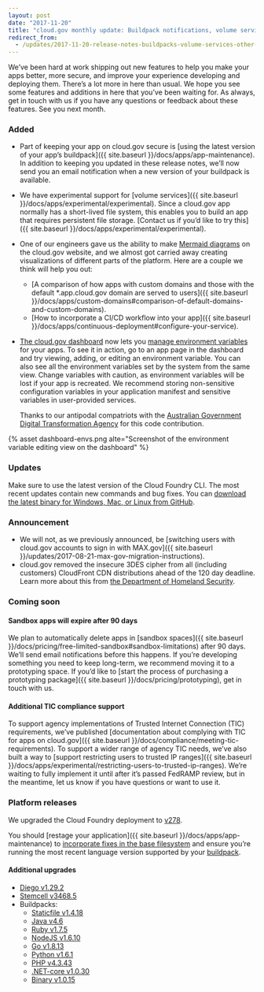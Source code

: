 ```yaml
---
layout: post
date: "2017-11-20"
title: "cloud.gov monthly update: Buildpack notifications, volume services, and other new features"
redirect_from:
  - /updates/2017-11-20-release-notes-buildpacks-volume-services-other-new-features/
---
```



We’ve been hard at work shipping out new features to help you make your apps better, more secure, and improve your experience developing and deploying them. There’s a lot more in here than usual. We hope you see some features and additions in here that you’ve been waiting for. As always, get in touch with us if you have any questions or feedback about these features. See you next month.

### Added

* Part of keeping your app on cloud.gov secure is [using the latest version of your app’s buildpack]({{ site.baseurl }}/docs/apps/app-maintenance). In addition to keeping you updated in these release notes, we’ll now send you an email notification when a new version of your buildpack is available.
* We have experimental support for [volume services]({{ site.baseurl }}/docs/apps/experimental/experimental). Since a cloud.gov app normally has a short-lived file system, this enables you to build an app that requires persistent file storage. [Contact us if you’d like to try this]({{ site.baseurl }}/docs/apps/experimental/experimental).
* One of our engineers gave us the ability to make [Mermaid diagrams](https://mermaidjs.github.io/) on the cloud.gov website, and we almost got carried away creating visualizations of different parts of the platform. Here are a couple we think will help you out:
  * [A comparison of how apps with custom domains and those with the default \*.app.cloud.gov domain are served to users]({{ site.baseurl }}/docs/apps/custom-domains#comparison-of-default-domains-and-custom-domains).
  * [How to incorporate a CI/CD workflow into your app]({{ site.baseurl }}/docs/apps/continuous-deployment#configure-your-service).
* [The cloud.gov dashboard](https://dashboard.fr.cloud.gov/) now lets you [manage environment variables](https://docs.cloudfoundry.org/devguide/deploy-apps/environment-variable.html) for your apps. To see it in action, go to an app page in the dashboard and try viewing, adding, or editing an environment variable. You can also see all the environment variables set by the system from the same view. Change variables with caution, as environment variables will be lost if your app is recreated. We recommend storing non-sensitive configuration variables in your application manifest and sensitive variables in user-provided services.
  
  Thanks to our antipodal compatriots with the [Australian Government Digital Transformation Agency](https://www.dta.gov.au/what-we-do/platforms/cloud/) for this code contribution.

{% asset dashboard-envs.png alte="Screenshot of the environment variable editing view on the dashboard" %}

### Updates

Make sure to use the latest version of the Cloud Foundry CLI. The most recent updates contain new commands and bug fixes. You can [download the latest binary for Windows, Mac, or Linux from GitHub](https://github.com/cloudfoundry/cli/releases).

### Announcement

* We will not, as we previously announced, be [switching users with cloud.gov accounts to sign in with MAX.gov]({{ site.baseurl }}/updates/2017-08-21-max-gov-migration-instructions).
* cloud.gov removed the insecure 3DES cipher from all (including customers) CloudFront CDN distributions ahead of the 120 day deadline. Learn more about this from [the Department of Homeland Security](https://cyber.dhs.gov/#ii-required-actions).

### Coming soon

#### Sandbox apps will expire after 90 days

We plan to automatically delete apps in [sandbox spaces]({{ site.baseurl }}/docs/pricing/free-limited-sandbox#sandbox-limitations) after 90 days. We’ll send email notifications before this happens. If you’re developing something you need to keep long-term, we recommend moving it to a prototyping space. If you’d like to [start the process of purchasing a prototyping package]({{ site.baseurl }}/docs/pricing/prototyping), get in touch with us.

#### Additional TIC compliance support

To support agency implementations of Trusted Internet Connection (TIC) requirements, we’ve published [documentation about complying with TIC for apps on cloud.gov]({{ site.baseurl }}/docs/compliance/meeting-tic-requirements). To support a wider range of agency TIC needs, we’ve also built a way to [support restricting users to trusted IP ranges]({{ site.baseurl }}/docs/apps/experimental/restricting-users-to-trusted-ip-ranges). We’re waiting to fully implement it until after it’s passed FedRAMP review, but in the meantime, let us know if you have questions or want to use it.

### Platform releases

We upgraded the Cloud Foundry deployment to [v278](https://github.com/cloudfoundry/cf-release/releases/tag/v278).

You should [restage your application]({{ site.baseurl }}/docs/apps/app-maintenance) to [incorporate fixes in the base filesystem](https://docs.cloudfoundry.org/devguide/deploy-apps/stacks.html#cli-commands) and ensure you’re running the most recent language version supported by your [buildpack](https://docs.cloudfoundry.org/buildpacks/).

#### Additional upgrades
* [Diego v1.29.2](https://github.com/cloudfoundry/diego-release/releases/tag/v1.29.2)
* [Stemcell v3468.5](https://bosh.io/stemcells/bosh-aws-xen-hvm-ubuntu-trusty-go_agent)
* Buildpacks:
  * [Staticfile v1.4.18](https://github.com/cloudfoundry/staticfile-buildpack/releases/tag/v1.4.18)
  * [Java v4.6](https://github.com/cloudfoundry/java-buildpack/releases/tag/v4.6)
  * [Ruby v1.7.5](https://github.com/cloudfoundry/ruby-buildpack/releases/tag/v1.7.5)
  * [NodeJS v1.6.10](https://github.com/cloudfoundry/nodejs-buildpack/releases/tag/v1.6.10)
  * [Go v1.8.13](https://github.com/cloudfoundry/go-buildpack/releases/tag/v1.8.13)
  * [Python v1.6.1](https://github.com/cloudfoundry/python-buildpack/releases/tag/v1.6.1)
  * [PHP v4.3.43](https://github.com/cloudfoundry/php-buildpack/releases/tag/v4.3.43)
  * [.NET-core v1.0.30](https://github.com/cloudfoundry/dotnet-core-buildpack/releases/tag/v1.0.30)
  * [Binary v1.0.15](https://github.com/cloudfoundry/binary-buildpack/releases/tag/v1.0.15)
